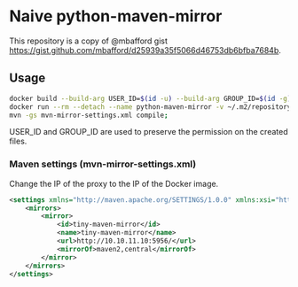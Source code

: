 # Naive python-maven-mirror

This repository is a copy of @mbafford gist https://gist.github.com/mbafford/d25939a35f5066d46753db6bfba7684b.

## Usage

```bash
docker build --build-arg USER_ID=$(id -u) --build-arg GROUP_ID=$(id -g) -t python-maven-proxy .;
docker run --rm --detach --name python-maven-mirror -v ~/.m2/repository:/data -p 5956:5956 python-maven-proxy;
mvn -gs mvn-mirror-settings.xml compile;
```

USER_ID and GROUP_ID are used to preserve the permission on the created files.


### Maven settings (mvn-mirror-settings.xml)

Change the IP of the proxy to the IP of the Docker image.

```xml
<settings xmlns="http://maven.apache.org/SETTINGS/1.0.0" xmlns:xsi="http://www.w3.org/2001/XMLSchema-instance" xsi:schemaLocation="http://maven.apache.org/SETTINGS/1.0.0 http://maven.apache.org/xsd/settings-1.0.0.xsd">
    <mirrors>
        <mirror>
            <id>tiny-maven-mirror</id>
            <name>tiny-maven-mirror</name>
            <url>http://10.10.11.10:5956/</url>
            <mirrorOf>maven2,central</mirrorOf>
        </mirror>
    </mirrors>
</settings>
```
